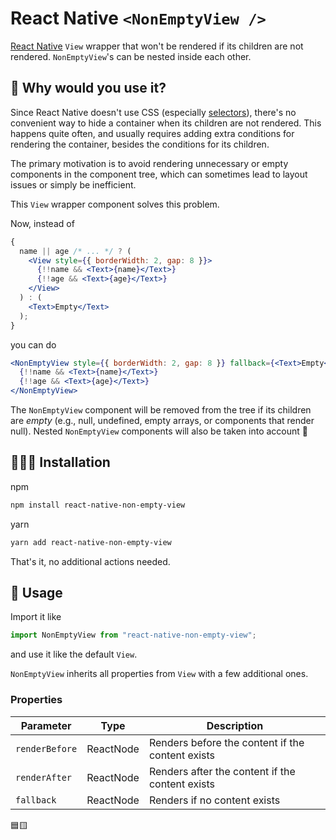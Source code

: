 # React Native `<NonEmptyView />`

[React Native](https://reactnative.dev/) `View` wrapper that won't be rendered if its children are not rendered. `NonEmptyView`'s can be nested inside each other.

## 🎯 Why would you use it?

Since React Native doesn't use CSS (especially [selectors](https://developer.mozilla.org/en-US/docs/Web/CSS/CSS_selectors)), there's no convenient way to hide a container when its children are not rendered. This happens quite often, and usually requires adding extra conditions for rendering the container, besides the conditions for its children.

The primary motivation is to avoid rendering unnecessary or empty components in the component tree, which can sometimes lead to layout issues or simply be inefficient.

This `View` wrapper component solves this problem.

Now, instead of

```jsx
{
  name || age /* ... */ ? (
    <View style={{ borderWidth: 2, gap: 8 }}>
      {!!name && <Text>{name}</Text>}
      {!!age && <Text>{age}</Text>}
    </View>
  ) : (
    <Text>Empty</Text>
  );
}
```

you can do

```jsx
<NonEmptyView style={{ borderWidth: 2, gap: 8 }} fallback={<Text>Empty</Text>}>
  {!!name && <Text>{name}</Text>}
  {!!age && <Text>{age}</Text>}
</NonEmptyView>
```

The `NonEmptyView` component will be removed from the tree if its children are _empty_ (e.g., null, undefined, empty arrays, or components that render null). Nested `NonEmptyView` components will also be taken into account 🚀

## 🧑🏻‍💻 Installation

npm

```bash
npm install react-native-non-empty-view
```

yarn

```bash
yarn add react-native-non-empty-view
```

That's it, no additional actions needed.

## 🍺 Usage

Import it like

```jsx
import NonEmptyView from "react-native-non-empty-view";
```

and use it like the default `View`.

`NonEmptyView` inherits all properties from `View` with a few additional ones.

### Properties

| Parameter      | Type      | Description                                      |
| -------------- | --------- | ------------------------------------------------ |
| `renderBefore` | ReactNode | Renders before the content if the content exists |
| `renderAfter`  | ReactNode | Renders after the content if the content exists  |
| `fallback`     | ReactNode | Renders if no content exists                     |

🟦🟨
